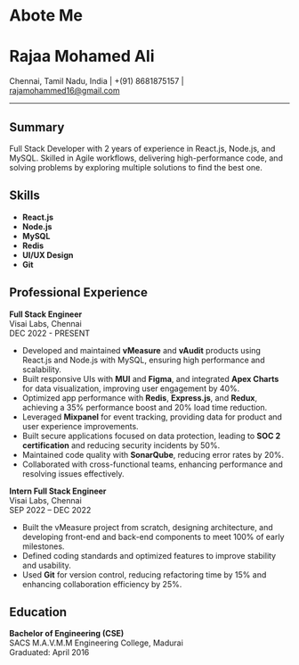 # Abote Me
# Rajaa Mohamed Ali

Chennai, Tamil Nadu, India | +(91) 8681875157 | [rajamohammed16@gmail.com](mailto:rajamohammed16@gmail.com)

---

## Summary
Full Stack Developer with 2 years of experience in React.js, Node.js, and MySQL. Skilled in Agile workflows, delivering high-performance code, and solving problems by exploring multiple solutions to find the best one.

## Skills
- **React.js**
- **Node.js**
- **MySQL**
- **Redis**
- **UI/UX Design**
- **Git**

## Professional Experience

**Full Stack Engineer**  
Visai Labs, Chennai  
DEC 2022 - PRESENT

- Developed and maintained **vMeasure** and **vAudit** products using React.js and Node.js with MySQL, ensuring high performance and scalability.
- Built responsive UIs with **MUI** and **Figma**, and integrated **Apex Charts** for data visualization, improving user engagement by 40%.
- Optimized app performance with **Redis**, **Express.js**, and **Redux**, achieving a 35% performance boost and 20% load time reduction.
- Leveraged **Mixpanel** for event tracking, providing data for product and user experience improvements.
- Built secure applications focused on data protection, leading to **SOC 2 certification** and reducing security incidents by 50%.
- Maintained code quality with **SonarQube**, reducing error rates by 20%.
- Collaborated with cross-functional teams, enhancing performance and resolving issues effectively.

**Intern Full Stack Engineer**  
Visai Labs, Chennai  
SEP 2022 – DEC 2022

- Built the vMeasure project from scratch, designing architecture, and developing front-end and back-end components to meet 100% of early milestones.
- Defined coding standards and optimized features to improve stability and usability.
- Used **Git** for version control, reducing refactoring time by 15% and enhancing collaboration efficiency by 25%.

## Education
**Bachelor of Engineering (CSE)**  
SACS M.A.V.M.M Engineering College, Madurai  
Graduated: April 2016
